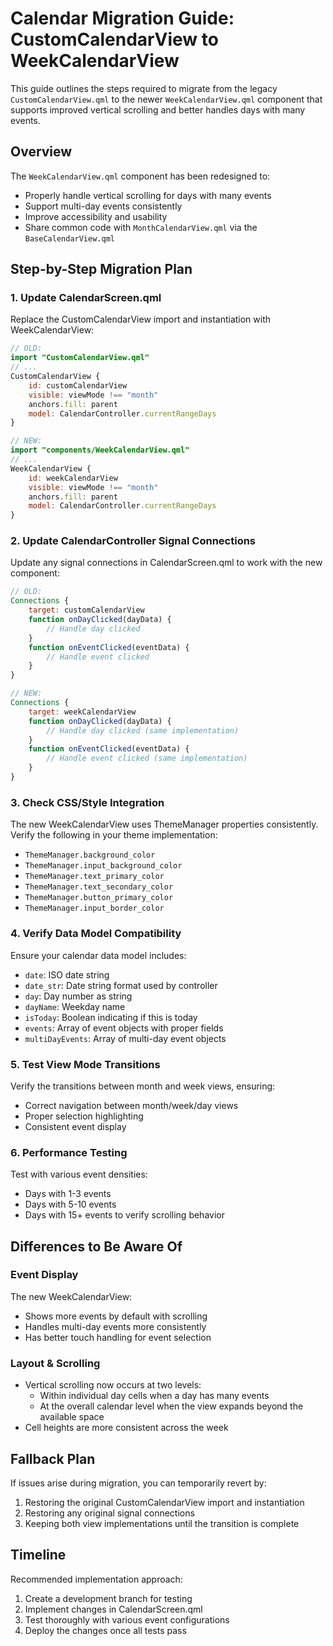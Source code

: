 # Calendar Migration Guide: CustomCalendarView to WeekCalendarView

This guide outlines the steps required to migrate from the legacy `CustomCalendarView.qml` to the newer `WeekCalendarView.qml` component that supports improved vertical scrolling and better handles days with many events.

## Overview

The `WeekCalendarView.qml` component has been redesigned to:
- Properly handle vertical scrolling for days with many events
- Support multi-day events consistently
- Improve accessibility and usability
- Share common code with `MonthCalendarView.qml` via the `BaseCalendarView.qml`

## Step-by-Step Migration Plan

### 1. Update CalendarScreen.qml

Replace the CustomCalendarView import and instantiation with WeekCalendarView:

```qml
// OLD:
import "CustomCalendarView.qml"
// ...
CustomCalendarView {
    id: customCalendarView
    visible: viewMode !== "month"
    anchors.fill: parent
    model: CalendarController.currentRangeDays
}

// NEW:
import "components/WeekCalendarView.qml"
// ...
WeekCalendarView {
    id: weekCalendarView
    visible: viewMode !== "month"
    anchors.fill: parent
    model: CalendarController.currentRangeDays
}
```

### 2. Update CalendarController Signal Connections

Update any signal connections in CalendarScreen.qml to work with the new component:

```qml
// OLD:
Connections {
    target: customCalendarView
    function onDayClicked(dayData) {
        // Handle day clicked
    }
    function onEventClicked(eventData) {
        // Handle event clicked
    }
}

// NEW:
Connections {
    target: weekCalendarView
    function onDayClicked(dayData) {
        // Handle day clicked (same implementation)
    }
    function onEventClicked(eventData) {
        // Handle event clicked (same implementation)
    }
}
```

### 3. Check CSS/Style Integration

The new WeekCalendarView uses ThemeManager properties consistently. Verify the following in your theme implementation:

- `ThemeManager.background_color`
- `ThemeManager.input_background_color`
- `ThemeManager.text_primary_color`
- `ThemeManager.text_secondary_color`
- `ThemeManager.button_primary_color`
- `ThemeManager.input_border_color`

### 4. Verify Data Model Compatibility

Ensure your calendar data model includes:

- `date`: ISO date string
- `date_str`: Date string format used by controller
- `day`: Day number as string
- `dayName`: Weekday name 
- `isToday`: Boolean indicating if this is today
- `events`: Array of event objects with proper fields
- `multiDayEvents`: Array of multi-day event objects

### 5. Test View Mode Transitions

Verify the transitions between month and week views, ensuring:
- Correct navigation between month/week/day views
- Proper selection highlighting
- Consistent event display

### 6. Performance Testing

Test with various event densities:
- Days with 1-3 events
- Days with 5-10 events
- Days with 15+ events to verify scrolling behavior

## Differences to Be Aware Of

### Event Display

The new WeekCalendarView:
- Shows more events by default with scrolling
- Handles multi-day events more consistently
- Has better touch handling for event selection

### Layout & Scrolling

- Vertical scrolling now occurs at two levels:
  - Within individual day cells when a day has many events
  - At the overall calendar level when the view expands beyond the available space
- Cell heights are more consistent across the week

## Fallback Plan

If issues arise during migration, you can temporarily revert by:
1. Restoring the original CustomCalendarView import and instantiation
2. Restoring any original signal connections
3. Keeping both view implementations until the transition is complete

## Timeline

Recommended implementation approach:
1. Create a development branch for testing
2. Implement changes in CalendarScreen.qml
3. Test thoroughly with various event configurations
4. Deploy the changes once all tests pass 